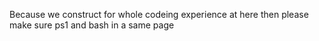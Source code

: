 Because we construct for whole codeing experience at here then please make sure ps1 and bash in a same page 